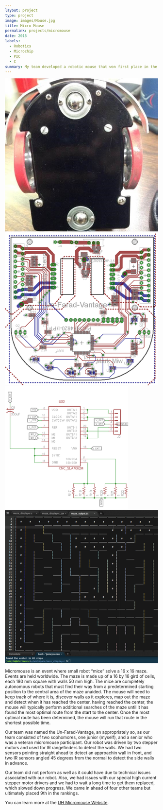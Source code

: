 ```yaml
---
layout: project
type: project
image: images/Mouse.jpg
title: Micro Mouse
permalink: projects/micromouse
date: 2015
labels:
  - Robotics
  - Microchip
  - PIC
  - C
summary: My team developed a robotic mouse that won first place in the 2015 UH Micromouse competition.
---
```


<div class="ui small rounded images">
  <img class="ui image" src="../images/Chassis_underside.jpg">
  <img class="ui image" src="../images/PCB%20I%20Top.png">
  <img class="ui image" src="../images/Motor%20driver.PNG">
  <img class="ui image" src="../images/left_wall_hugger.PNG">
</div>

Micromouse is an event where small robot “mice” solve a 16 x 16 maze.  Events are held worldwide.  The maze is made up of a 16 by 16 gird of cells, each 180 mm square with walls 50 mm high.  The mice are completely autonomous robots that must find their way from a predetermined starting position to the central area of the maze unaided.  The mouse will need to keep track of where it is, discover walls as it explores, map out the maze and detect when it has reached the center.  having reached the center, the mouse will typically perform additional searches of the maze until it has found the most optimal route from the start to the center.  Once the most optimal route has been determined, the mouse will run that route in the shortest possible time.

Our team was named the Un-Farad-Vantage, an appropriately so, as our team consisted of two sophomores, one junior (myself), and a senior who was a veteran micromouse participant. Our robot was driven by two stepper motors and used for IR rangefinders to detect the walls. We had two sensors pointing straight ahead to detect an approachin wall in front, and two IR sensors angled 45 degrees from the normal to detect the side walls in advance.

Our team did not perform as well as it could have due to technical issues associated with our robot. Also, we had issues with our special high current stepper motor drivers and we had to wait a long time to get them replaced, which slowed down progress. We came in ahead of four other teams but ultimately placed 9th in the rankings.

You can learn more at the [UH Micromouse Website](http://www-ee.eng.hawaii.edu/~mmouse/about.html).



